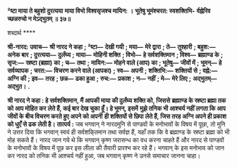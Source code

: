 **²ष्टा माया ते बहुशो दुरत्यया** **माया विभो विश्वसृजश्च मायिन: ।** **भूतेषु भूमंश्चरत: स्वशक्तिभि-** **र्वह्नेरिव च्छन्नरुचो न मेऽद्भुतम् ॥ ३७॥** 

शब्दार्थ **** 

**श्री-नारद: उवाच—** **श्री नारद ने कहा** **; ²ष्टा—** **देखी गयी** **; मया—** **मेरे द्वारा** **; ते—** **तुश्हारी** **; बहुश:—** **अनेक बार** **; दुरत्यया—** **दुर्लंघ्य** **; माया—** **मोहिनी शक्ति** **; विभो—** **हे सर्वशक्तिमान** **; विश्व—** **ब्रह्माण्ड के** **; सृज:—** **स्रष्टा (ब्रह्मा) का** **; च—** **तथा** **;** **मायिन:—** **मोहने वाले (आप) का** **; भूतेषु—** **जीवों में** **; भूमन्—** **हे सर्वव्यापक** **; चरत:—** **विचरण करने वाले (आपका)** **; स्व—** **अपनी** **; शक्तिभि:—** **शक्तियों से** **; वह्ने:—** **अग्नि की** **; इव—** **तरह** **; छन्न—** **ढका हुआ** **; रुच:—** **प्रकाश** **; न—** **नहीं** **; मे—** **मेरे लिए** **;** **अद्भुतम्—** **अद्भुत।** **.** 

**श्री नारद ने कहा : हे सर्वशक्तिमान, मैं आपकी माया की दुर्लंघ्य शक्ति को, जिससे** **ब्रह्माण्ड के स्रष्टा ब्रह्मा तक को आप मोहित कर लेते हैं, कई बार देख चुका हूँ। हे भूमन्, इसमें** **मुझे तनिक भी आश्चर्य नहीं लगता कि आप जीवों के बीच विचरण करते हुए अपने को अपनी** **ही शक्तियों से छिपा लेते हैं, जिस तरह अग्नि अपने ही प्रकाश को धुएँ से ढक लेती है।** **तात्पर्य :** जब भगवान् ने नारदमुनि से पाण्डवों के मनोभावों के विषय में पूछा, तो मुनि ने उत्तर दिया कि भगवान् स्वयं ही सर्वशकि्तमान तथा सर्वज्ञ हैं, यहाँ तक कि वे ब्रह्माण्ड के स्रष्टा ब्रह्मा को भी मोह सकते हैं। नारद जान गये थे कि भगवान् कृष्ण जरासन्ध का वध करना चाहते हैं और नारद से पाण्डवों के मनोभावों के विषय में पूछ कर इस लीला की तैयारी प्रारश्भ कर रहे हैं। भगवान् के इस मनोभाव को जान कर नारद को तनिक भी आश्चर्य नहीं हुआ, जब भगवान् कृष्ण ने उनसे समाचार जानना चाहा।  